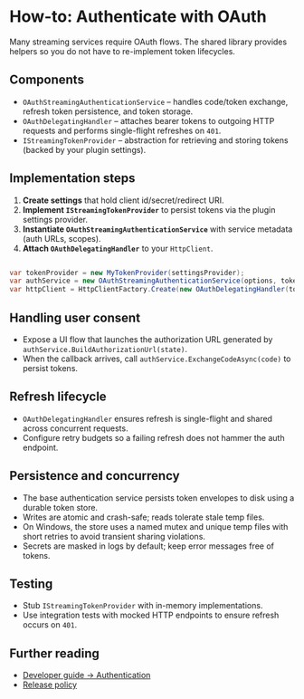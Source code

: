 # How-to: Authenticate with OAuth

Many streaming services require OAuth flows. The shared library provides helpers so you do not have to re-implement token lifecycles.

## Components

- `OAuthStreamingAuthenticationService` – handles code/token exchange, refresh token persistence, and token storage.
- `OAuthDelegatingHandler` – attaches bearer tokens to outgoing HTTP requests and performs single-flight refreshes on `401`.
- `IStreamingTokenProvider` – abstraction for retrieving and storing tokens (backed by your plugin settings).

## Implementation steps

1. **Create settings** that hold client id/secret/redirect URI.
2. **Implement `IStreamingTokenProvider`** to persist tokens via the plugin settings provider.
3. **Instantiate `OAuthStreamingAuthenticationService`** with service metadata (auth URLs, scopes).
4. **Attach `OAuthDelegatingHandler`** to your `HttpClient`.

```csharp

var tokenProvider = new MyTokenProvider(settingsProvider);
var authService = new OAuthStreamingAuthenticationService(options, tokenProvider, loggerFactory.CreateLogger<OAuthStreamingAuthenticationService>());
var httpClient = HttpClientFactory.Create(new OAuthDelegatingHandler(tokenProvider, authService, loggerFactory.CreateLogger<OAuthDelegatingHandler>()));

```

## Handling user consent

- Expose a UI flow that launches the authorization URL generated by `authService.BuildAuthorizationUrl(state)`.
- When the callback arrives, call `authService.ExchangeCodeAsync(code)` to persist tokens.

## Refresh lifecycle

- `OAuthDelegatingHandler` ensures refresh is single-flight and shared across concurrent requests.
- Configure retry budgets so a failing refresh does not hammer the auth endpoint.

## Persistence and concurrency

- The base authentication service persists token envelopes to disk using a durable token store.
- Writes are atomic and crash-safe; reads tolerate stale temp files.
- On Windows, the store uses a named mutex and unique temp files with short retries to avoid transient sharing violations.
- Secrets are masked in logs by default; keep error messages free of tokens.

## Testing

- Stub `IStreamingTokenProvider` with in-memory implementations.
- Use integration tests with mocked HTTP endpoints to ensure refresh occurs on `401`.

## Further reading

- [Developer guide → Authentication](../dev-guide/DEVELOPER_GUIDE.md#authentication)
- [Release policy](../dev-guide/RELEASE_POLICY.md)


